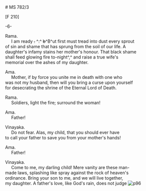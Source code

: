 # MS 782/3

[F 210]

-6-

Rama. \
&nbsp;&nbsp;&nbsp;&nbsp;&nbsp;I am ready ~~.~~ ^:^ ~~b~~^B^ut first must tread into dust every sprout \
of sin and shame that has sprung from the soil of our life. A \
daughter's infamy stains her mother's honour. That black shame \
shall feed glowing fire to-night^,^ and raise a true wife's \
memorial over the ashes of my daughter. 

Ama. \
&nbsp;&nbsp;&nbsp;&nbsp;&nbsp;Mother, if by force you unite me in death with one who \
was not my husband, then will you bring a curse upon yourself \
for desecrating the shrine of the Eternal Lord of Death.

Rama. \
&nbsp;&nbsp;&nbsp;&nbsp;&nbsp;Soldiers, light the fire; surround the woman! 

Ama. \
&nbsp;&nbsp;&nbsp;&nbsp;&nbsp;Father! 

Vinayaka. \
&nbsp;&nbsp;&nbsp;&nbsp;&nbsp;Do not fear. Alas, my child, that you should ever have \
to call your father to save you from your mother's hands! 

Ama. \
&nbsp;&nbsp;&nbsp;&nbsp;&nbsp;Father! 

Vinayaka. \
&nbsp;&nbsp;&nbsp;&nbsp;&nbsp;Come to me, my darling child! Mere vanity are these man- \
made laws, splashing like spray against the rock of heaven's \
ordinance. Bring your son to me, and we will live together, \
my daughter. A father's love, like God's rain, does not judge
![p96](MS782_3-096.jpg)
